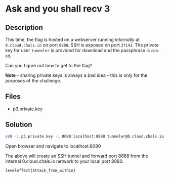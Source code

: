 # Ask and you shall recv 3

## Description

This time, the flag is hosted on a webserver running *internally* at `0.cloud.chals.io` on port `8888`. SSH is exposed on port `27141`. The private key for user `tunneler` is provided for download and the passphrase is `cda-od`.

Can you figure out how to get to the flag?

**Note** - sharing private keys is always a bad idea - this is only for the purposes of the challenge.

## Files

* [p3.private.key](files/p3.private.key)

## Solution

```bash
ssh -i p3.private.key -L 8080:localhost:8888 tunneler@0.cloud.chals.io -p 27141
```

Open browser and navigate to localhost:8080

The above will create an SSH tunnel and forward port 8888 from the internal 0.cloud.chals.io network to your local port 8080. 

```
leveleffect{attack_from_within}
```
